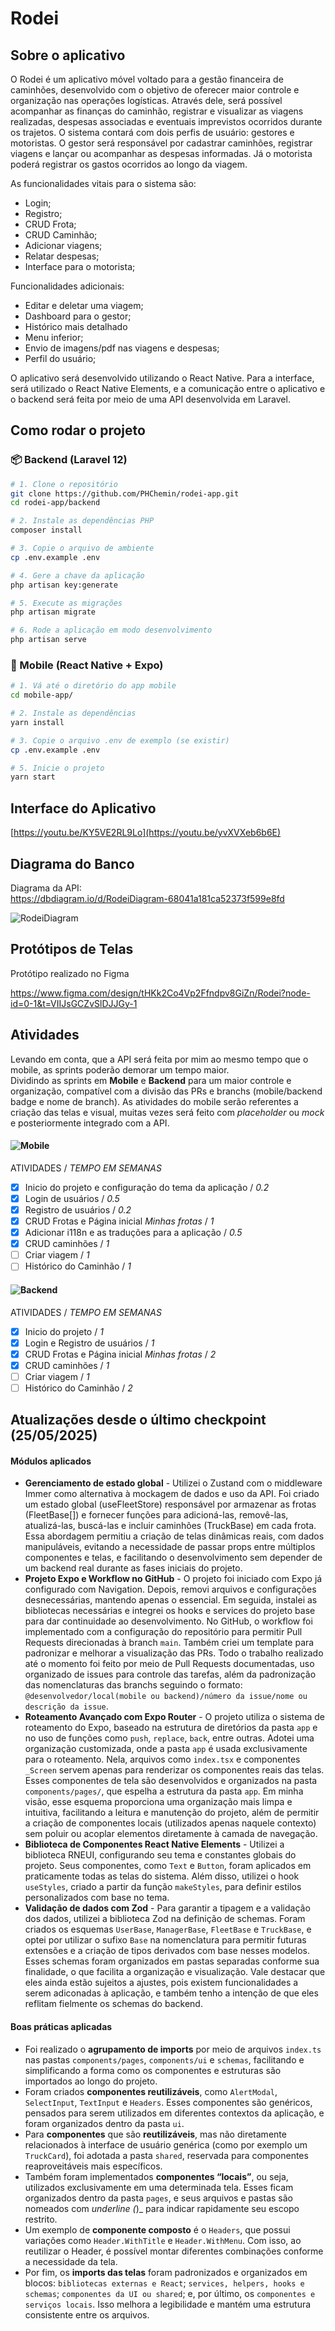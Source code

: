 # Rodei
## Sobre o aplicativo

O Rodei é um aplicativo móvel voltado para a gestão financeira de caminhões, desenvolvido com o objetivo de oferecer maior controle e organização nas operações logísticas. Através dele, será possível acompanhar as finanças do caminhão, registrar e visualizar as viagens realizadas, despesas associadas e eventuais imprevistos ocorridos durante os trajetos. O sistema contará com dois perfis de usuário: gestores e motoristas. O gestor será responsável por cadastrar caminhões, registrar viagens e lançar ou acompanhar as despesas informadas. Já o motorista poderá registrar os gastos ocorridos ao longo da viagem.  

As funcionalidades vitais para o sistema são:
- Login;
- Registro;
- CRUD Frota;
- CRUD Caminhão;
- Adicionar viagens;
- Relatar despesas;
- Interface para o motorista;
  
Funcionalidades adicionais:
- Editar e deletar uma viagem;
- Dashboard para o gestor;
- Histórico mais detalhado
- Menu inferior;
- Envio de imagens/pdf nas viagens e despesas;
- Perfil do usuário;
  
O aplicativo será desenvolvido utilizando o React Native. Para a interface, será utilizado o React Native Elements, e a comunicação entre o aplicativo e o backend será feita por meio de uma API desenvolvida em Laravel.

## Como rodar o projeto

### 📦 Backend (Laravel 12)
```bash
# 1. Clone o repositório
git clone https://github.com/PHChemin/rodei-app.git
cd rodei-app/backend

# 2. Instale as dependências PHP
composer install

# 3. Copie o arquivo de ambiente
cp .env.example .env

# 4. Gere a chave da aplicação
php artisan key:generate

# 5. Execute as migrações
php artisan migrate

# 6. Rode a aplicação em modo desenvolvimento
php artisan serve
```
### 📱 Mobile (React Native + Expo)
```bash
# 1. Vá até o diretório do app mobile
cd mobile-app/

# 2. Instale as dependências
yarn install

# 3. Copie o arquivo .env de exemplo (se existir)
cp .env.example .env

# 5. Inicie o projeto
yarn start
```

## Interface do Aplicativo
[https://youtu.be/KY5VE2RL9Lo](https://youtu.be/yvXVXeb6b6E)

## Diagrama do Banco
Diagrama da API:  
https://dbdiagram.io/d/RodeiDiagram-68041a181ca52373f599e8fd

![RodeiDiagram](https://github.com/user-attachments/assets/eddd4396-3f8e-4798-9339-bd442cf29273)


## Protótipos de Telas
Protótipo realizado no Figma  
  
https://www.figma.com/design/tHKk2Co4Vp2Ffndpv8GiZn/Rodei?node-id=0-1&t=VIIJsGCZvSlDJJGy-1

## Atividades 
Levando em conta, que a API será feita por mim ao mesmo tempo que o mobile, as sprints poderão demorar um tempo maior.  
Dividindo as sprints em **Mobile** e **Backend** para um maior controle e organização, compatível com a divisão das PRs e branchs (mobile/backend badge e nome de branch). As atividades do mobile serão referentes a criação das telas e visual, muitas vezes será feito com _placeholder_ ou _mock_ e posteriormente integrado com a API. 

#### ![Mobile](https://img.shields.io/badge/Mobile-007bff?style=for-the-badge&logo=expo&logoColor=white)

ATIVIDADES / *TEMPO EM SEMANAS*
- [X] Inicio do projeto e configuração do tema da aplicação / *0.2*
- [X] Login de usuários / *0.5*
- [X] Registro de usuários / *0.2*
- [X] CRUD Frotas e Página inicial *Minhas frotas* / *1*
- [x] Adicionar i118n e as traduções para a aplicação / *0.5*
- [x] CRUD caminhões / *1*
- [ ] Criar viagem / *1*
- [ ] Histórico do Caminhão / *1*

#### ![Backend](https://img.shields.io/badge/Backend-28a745?style=for-the-badge&logo=laravel&logoColor=white)

ATIVIDADES / *TEMPO EM SEMANAS*
- [X] Inicio do projeto / *1*
- [x] Login e Registro de usuários / *1*
- [x] CRUD Frotas e Página inicial *Minhas frotas* / *2*
- [x] CRUD caminhões / *1*
- [ ] Criar viagem / *1*
- [ ] Histórico do Caminhão / *2*

## Atualizações desde o último checkpoint (25/05/2025)

#### Módulos aplicados
- **Gerenciamento de estado global** - Utilizei o Zustand com o middleware Immer como alternativa à mockagem de dados e uso da API. Foi criado um estado global (useFleetStore) responsável por armazenar as frotas (FleetBase[]) e fornecer funções para adicioná-las, removê-las, atualizá-las, buscá-las e incluir caminhões (TruckBase) em cada frota. Essa abordagem permitiu a criação de telas dinâmicas reais, com dados manipuláveis, evitando a necessidade de passar props entre múltiplos componentes e telas, e facilitando o desenvolvimento sem depender de um backend real durante as fases iniciais do projeto.
- **Projeto Expo e Workflow no GitHub** - O projeto foi iniciado com Expo já configurado com Navigation. Depois, removi arquivos e configurações desnecessárias, mantendo apenas o essencial. Em seguida, instalei as bibliotecas necessárias e integrei os hooks e services do projeto base para dar continuidade ao desenvolvimento. No GitHub, o workflow foi implementado com a configuração do repositório para permitir Pull Requests direcionadas à branch ```main```. Também criei um template para padronizar e melhorar a visualização das PRs. Todo o trabalho realizado até o momento foi feito por meio de Pull Requests documentadas, uso organizado de issues para controle das tarefas, além da padronização das nomenclaturas das branchs seguindo o formato: ```@desenvolvedor/local(mobile ou backend)/número da issue/nome ou descrição da issue```.
- **Roteamento Avançado com Expo Router** - O projeto utiliza o sistema de roteamento do Expo, baseado na estrutura de diretórios da pasta ```app``` e no uso de funções como ```push```, ```replace```, ```back```, entre outras. Adotei uma organização customizada, onde a pasta ```app``` é usada exclusivamente para o roteamento. Nela, arquivos como ```index.tsx``` e componentes ```_Screen``` servem apenas para renderizar os componentes reais das telas. Esses componentes de tela são desenvolvidos e organizados na pasta ```components/pages/```, que espelha a estrutura da pasta ```app```. Em minha visão, esse esquema proporciona uma organização mais limpa e intuitiva, facilitando a leitura e manutenção do projeto, além de permitir a criação de componentes locais (utilizados apenas naquele contexto) sem poluir ou acoplar elementos diretamente à camada de navegação.
- **Biblioteca de Componentes React Native Elements** - Utilizei a biblioteca RNEUI, configurando seu tema e constantes globais do projeto. Seus componentes, como ```Text``` e ```Button```, foram aplicados em praticamente todas as telas do sistema. Além disso, utilizei o hook ```useStyles```, criado a partir da função ```makeStyles```, para definir estilos personalizados com base no tema.
- **Validação de dados com Zod** - Para garantir a tipagem e a validação dos dados, utilizei a biblioteca Zod na definição de schemas. Foram criados os esquemas ```UserBase```, ```ManagerBase```, ```FleetBase``` e ```TruckBase```, e optei por utilizar o sufixo ```Base``` na nomenclatura para permitir futuras extensões e a criação de tipos derivados com base nesses modelos. Esses schemas foram organizados em pastas separadas conforme sua finalidade, o que facilita a organização e visualização. Vale destacar que eles ainda estão sujeitos a ajustes, pois existem funcionalidades a serem adiconadas à aplicação, e também tenho a intenção de que eles reflitam fielmente os schemas do backend.

#### Boas práticas aplicadas
- Foi realizado o **agrupamento de imports** por meio de arquivos ```index.ts``` nas pastas ```components/pages```, ```components/ui``` e ```schemas```, facilitando e simplificando a forma como os componentes e estruturas são importados ao longo do projeto.
- Foram criados **componentes reutilizáveis**, como ```AlertModal```, ```SelectInput```, ```TextInput``` e ```Headers```. Esses componentes são genéricos, pensados para serem utilizados em diferentes contextos da aplicação, e foram organizados dentro da pasta ```ui```.
- Para **componentes** que são **reutilizáveis**, mas não diretamente relacionados à interface de usuário genérica (como por exemplo um ```TruckCard```), foi adotada a pasta ```shared```, reservada para componentes reaproveitáveis mais específicos.
- Também foram implementados **componentes “locais”**, ou seja, utilizados exclusivamente em uma determinada tela. Esses ficam organizados dentro da pasta ```pages```, e seus arquivos e pastas são nomeados com _underline (_)_ para indicar rapidamente seu escopo restrito.
- Um exemplo de **componente composto** é o ```Headers```, que possui variações como ```Header.WithTitle``` e ```Header.WithMenu```. Com isso, ao reutilizar o Header, é possível montar diferentes combinações conforme a necessidade da tela.
- Por fim, os **imports das telas** foram padronizados e organizados em blocos: ```bibliotecas externas e React```; ```services, helpers, hooks e schemas```; ```componentes da UI ou shared```; e, por último, os ```componentes e serviços locais```. Isso melhora a legibilidade e mantém uma estrutura consistente entre os arquivos.
